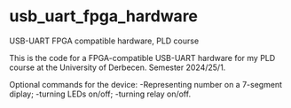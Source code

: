 # usb_uart_fpga_hardware
USB-UART FPGA compatible hardware, PLD course

This is the code for a FPGA-compatible USB-UART hardware for my PLD course at the University of Derbecen. Semester 2024/25/1.

Optional commands for the device:
-Representing number on a 7-segment diplay;
-turning LEDs on/off;
-turning relay on/off.

